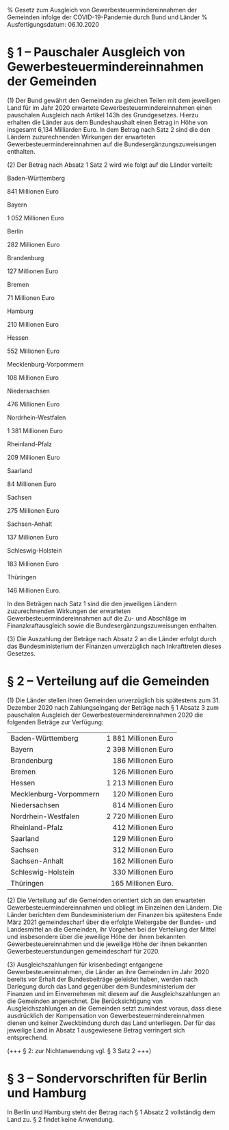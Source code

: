 % Gesetz zum Ausgleich von Gewerbesteuermindereinnahmen der Gemeinden infolge der COVID-19-Pandemie durch Bund und Länder
% Ausfertigungsdatum: 06.10.2020
 
# § 1 – Pauschaler Ausgleich von Gewerbesteuermindereinnahmen der Gemeinden

(1) Der Bund gewährt den Gemeinden zu gleichen Teilen mit dem jeweiligen Land für im Jahr 2020 erwartete Gewerbesteuermindereinnahmen einen pauschalen Ausgleich nach Artikel 143h des Grundgesetzes. Hierzu erhalten die Länder aus dem Bundeshaushalt einen Betrag in Höhe von insgesamt 6,134 Milliarden Euro. In dem Betrag nach Satz 2 sind die den Ländern zuzurechnenden Wirkungen der erwarteten Gewerbesteuermindereinnahmen auf die Bundesergänzungszuweisungen enthalten.

(2) Der Betrag nach Absatz 1 Satz 2 wird wie folgt auf die Länder verteilt:  
  

Baden-Württemberg

841 Millionen Euro

Bayern

1 052 Millionen Euro

Berlin

282 Millionen Euro

Brandenburg

127 Millionen Euro

Bremen

71 Millionen Euro

Hamburg

210 Millionen Euro

Hessen

552 Millionen Euro

Mecklenburg-Vorpommern

108 Millionen Euro

Niedersachsen

476 Millionen Euro

Nordrhein-Westfalen

1 381 Millionen Euro

Rheinland-Pfalz

209 Millionen Euro

Saarland

84 Millionen Euro

Sachsen

275 Millionen Euro

Sachsen-Anhalt

137 Millionen Euro

Schleswig-Holstein

183 Millionen Euro

Thüringen

146 Millionen Euro.

  
In den Beträgen nach Satz 1 sind die den jeweiligen Ländern zuzurechnenden Wirkungen der erwarteten Gewerbesteuermindereinnahmen auf die Zu- und Abschläge im Finanzkraftausgleich sowie die Bundesergänzungszuweisungen enthalten.

(3) Die Auszahlung der Beträge nach Absatz 2 an die Länder erfolgt durch das Bundesministerium der Finanzen unverzüglich nach Inkrafttreten dieses Gesetzes.

# § 2 – Verteilung auf die Gemeinden

(1) Die Länder stellen ihren Gemeinden unverzüglich bis spätestens zum 31. Dezember 2020 nach Zahlungseingang der Beträge nach § 1 Absatz 3 zum pauschalen Ausgleich der Gewerbesteuermindereinnahmen 2020 die folgenden Beträge zur Verfügung:  
  

|                        |                      |
|:-----------------------|---------------------:|
| Baden-Württemberg      | 1 881 Millionen Euro |
| Bayern                 | 2 398 Millionen Euro |
| Brandenburg            |   186 Millionen Euro |
| Bremen                 |   126 Millionen Euro |
| Hessen                 | 1 213 Millionen Euro |
| Mecklenburg-Vorpommern |   120 Millionen Euro |
| Niedersachsen          |   814 Millionen Euro |
| Nordrhein-Westfalen    | 2 720 Millionen Euro |
| Rheinland-Pfalz        |   412 Millionen Euro |
| Saarland               |   129 Millionen Euro |
| Sachsen                |   312 Millionen Euro |
| Sachsen-Anhalt         |   162 Millionen Euro |
| Schleswig-Holstein     |   330 Millionen Euro |
| Thüringen              |  165 Millionen Euro. |

(2) Die Verteilung auf die Gemeinden orientiert sich an den erwarteten Gewerbesteuermindereinnahmen und obliegt im Einzelnen den Ländern. Die Länder berichten dem Bundesministerium der Finanzen bis spätestens Ende März 2021 gemeindescharf über die erfolgte Weitergabe der Bundes- und Landesmittel an die Gemeinden, ihr Vorgehen bei der Verteilung der Mittel und insbesondere über die jeweilige Höhe der ihnen bekannten Gewerbesteuereinnahmen und die jeweilige Höhe der ihnen bekannten Gewerbesteuerstundungen gemeindescharf für 2020.

(3) Ausgleichszahlungen für krisenbedingt entgangene Gewerbesteuereinnahmen, die Länder an ihre Gemeinden im Jahr 2020 bereits vor Erhalt der Bundesbeiträge geleistet haben, werden nach Darlegung durch das Land gegenüber dem Bundesministerium der Finanzen und im Einvernehmen mit diesem auf die Ausgleichszahlungen an die Gemeinden angerechnet. Die Berücksichtigung von Ausgleichszahlungen an die Gemeinden setzt zumindest voraus, dass diese ausdrücklich der Kompensation von Gewerbesteuermindereinnahmen dienen und keiner Zweckbindung durch das Land unterliegen. Der für das jeweilige Land in Absatz 1 ausgewiesene Betrag verringert sich entsprechend.

(+++ § 2: zur Nichtanwendung vgl. § 3 Satz 2 +++)

# § 3 – Sondervorschriften für Berlin und Hamburg

In Berlin und Hamburg steht der Betrag nach § 1 Absatz 2 vollständig dem Land zu. § 2 findet keine Anwendung.
